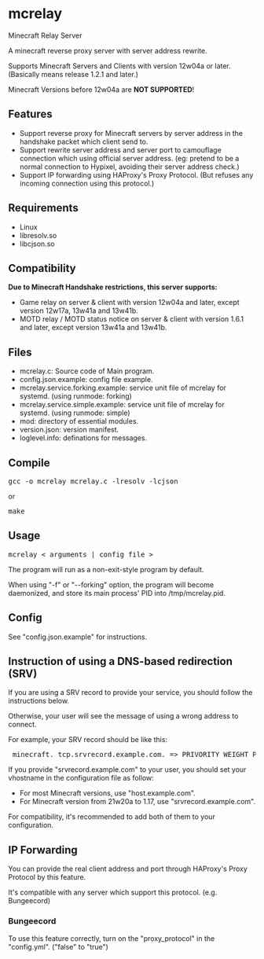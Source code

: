 # mcrelay
Minecraft Relay Server

A minecraft reverse proxy server with server address rewrite.

Supports Minecraft Servers and Clients with version 12w04a or later. (Basically means release 1.2.1 and later.)

Minecraft Versions before 12w04a are **NOT SUPPORTED**!

## Features
* Support reverse proxy for Minecraft servers by server address in the handshake packet which client send to.
* Support rewrite server address and server port to camouflage connection which using official server address. (eg: pretend to be a normal connection to Hypixel, avoiding their server address check.)
* Support IP forwarding using HAProxy's Proxy Protocol. (But refuses any incoming connection using this protocol.)

## Requirements
* Linux
* libresolv.so
* libcjson.so

## Compatibility
**Due to Minecraft Handshake restrictions, this server supports:**

* Game relay on server & client with version 12w04a and later, except version 12w17a, 13w41a and 13w41b.
* MOTD relay / MOTD status notice on server & client with version 1.6.1 and later, except version 13w41a and 13w41b.

## Files
* mcrelay.c: Source code of Main program.
* config.json.example: config file example.
* mcrelay.service.forking.example: service unit file of mcrelay for systemd. (using runmode: forking)
* mcrelay.service.simple.example: service unit file of mcrelay for systemd. (using runmode: simple)
* mod: directory of essential modules.
* version.json: version manifest.
* loglevel.info: definations for messages.

## Compile
<pre>
gcc -o mcrelay mcrelay.c -lresolv -lcjson
</pre>
or
<pre>
make
</pre>

## Usage
<pre>
mcrelay < arguments | config_file >
</pre>

The program will run as a non-exit-style program by default.

When using "-f" or "--forking" option, the program will become daemonized, and store its main process' PID into /tmp/mcrelay.pid.

## Config
See "config.json.example" for instructions.

## Instruction of using a DNS-based redirection (SRV)
If you are using a SRV record to provide your service, you should follow the instructions below.

Otherwise, your user will see the message of using a wrong address to connect.

For example, your SRV record should be like this:
<pre>
_minecraft._tcp.srvrecord.example.com. => PRIVORITY WEIGHT PORT host.example.com
</pre>
If you provide "srvrecord.example.com" to your user, you should set your vhostname in the configuration file as follow:
* For most Minecraft versions, use "host.example.com".
* For Minecraft version from 21w20a to 1.17, use "srvrecord.example.com".

For compatibility, it's recommended to add both of them to your configuration.

## IP Forwarding
You can provide the real client address and port through HAProxy's Proxy Protocol by this feature.

It's compatible with any server which support this protocol. (e.g. Bungeecord)

### Bungeecord
To use this feature correctly, turn on the "proxy_protocol" in the "config.yml". ("false" to "true")
